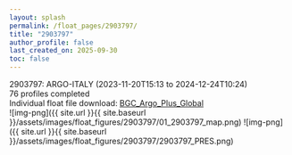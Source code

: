 ```yaml
---
layout: splash
permalink: /float_pages/2903797/
title: "2903797"
author_profile: false
last_created_on: 2025-09-30
toc: false
---
```

 
2903797: ARGO-ITALY (2023-11-20T15:13 to 2024-12-24T10:24)\
76 profiles completed\
Individual float file download: [BGC_Argo_Plus_Global](https://ftp.soest.hawaii.edu/bgc_argo_plus/Individual_Floats/outliers_removed/2903797_Sprof_processed.nc)\
![img-png]({{ site.url }}{{ site.baseurl }}/assets/images/float_figures/2903797/01_2903797_map.png)
![img-png]({{ site.url }}{{ site.baseurl }}/assets/images/float_figures/2903797/2903797_PRES.png)
